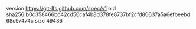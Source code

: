 version https://git-lfs.github.com/spec/v1
oid sha256:b0c358466bc42cd50caf4b8d378fe8737bf2cfd80637a5a6efbeebd68c97474c
size 49436
